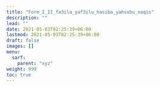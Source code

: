 ```yaml
---
title: "Form_I_II_fa3ila_yaf3ilu_hasiba_yahsubu_naqis"
description: ""
lead: ""
date: 2021-05-03T02:25:39+06:00
lastmod: 2021-05-03T02:25:39+06:00
draft: false
images: []
menu: 
  sarf:
    parent: "xyz"
weight: 999
toc: true
---
```



